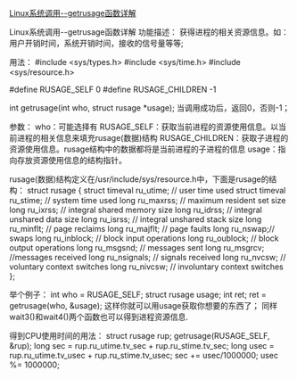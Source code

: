  [Linux系统调用--getrusage函数详解](https://www.cnblogs.com/iihcy/p/5105839.html)

Linux系统调用--getrusage函数详解
功能描述：
    获得进程的相关资源信息。如：用户开销时间，系统开销时间，接收的信号量等等;
 
用法：
   #include <sys/types.h>
   #include <sys/time.h>
   #include <sys/resource.h>
 
   #define   RUSAGE_SELF     0
   #define   RUSAGE_CHILDREN     -1
   
   int getrusage(int who, struct rusage *usage); 
    当调用成功后，返回0，否则-1；  
 
参数：
    who：可能选择有
    RUSAGE_SELF：获取当前进程的资源使用信息。以当前进程的相关信息来填充rusage(数据)结构
    RUSAGE_CHILDREN：获取子进程的资源使用信息。rusage结构中的数据都将是当前进程的子进程的信息
    usage：指向存放资源使用信息的结构指针。
 
rusage(数据)结构定义在/usr/include/sys/resource.h中，下面是rusage的结构：
struct rusage {
        struct timeval ru_utime; // user time used 
        struct timeval ru_stime; // system time used 
        long ru_maxrss; // maximum resident set size 
        long ru_ixrss; // integral shared memory size
        long ru_idrss; // integral unshared data size 
        long ru_isrss; // integral unshared stack size 
        long ru_minflt; // page reclaims 
        long ru_majflt; // page faults 
        long ru_nswap;// swaps
        long ru_inblock; // block input operations 
        long ru_oublock; // block output operations 
        long ru_msgsnd; // messages sent 
        long ru_msgrcv; //messages received 
        long ru_nsignals; // signals received 
        long ru_nvcsw; // voluntary context switches 
        long ru_nivcsw; // involuntary context switches 
};
 
 
举个例子：
int who = RUSAGE_SELF;
struct rusage usage;
int ret;
ret = getrusage(who, &usage);
这样你就可以用usage获取你想要的东西了；
同样wait3()和wait4()两个函数也可以得到进程资源信息.
 
得到CPU使用时间的用法：
struct rusage rup;
getrusage(RUSAGE_SELF, &rup);
long sec = rup.ru_utime.tv_sec + rup.ru_stime.tv_sec;
long usec = rup.ru_utime.tv_usec + rup.ru_stime.tv_usec;
sec += usec/1000000;
usec %= 1000000;
